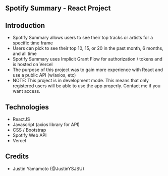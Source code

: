 ## Spotify Summary - React Project 

## Introduction 
- Spotify Summary allows users to see their top tracks or artists for a specific time frame
- Users can pick to see their top 10, 15, or 20 in the past month, 6 months, and all time
- Spotify Summary uses Implicit Grant Flow for authorization / tokens and is hosted on Vercel
- The purpose of this project was to gain more experience with React and use a public API (w/axios, etc) 
- NOTE: This project is in development mode. This means that only registered users will be able to 
use the app properly. Contact me if you want access. 

## Technologies 
- ReactJS 
- Javascript (axios library for API) 
- CSS / Bootstrap 
- Spotify Web API 
- Vercel 

## Credits
- Justin Yamamoto (@JustinYSJSU) 
